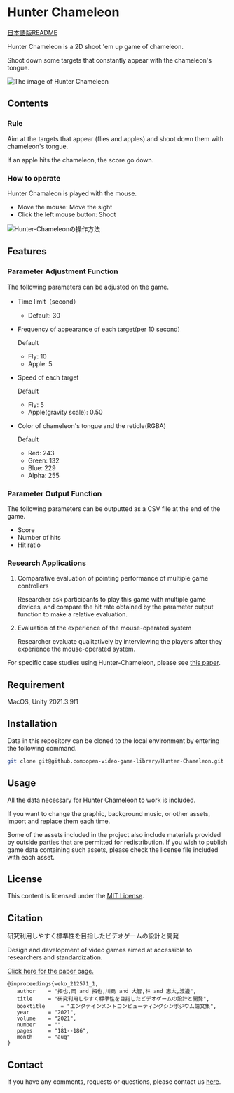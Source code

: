 # Hunter Chameleon

[日本語版README](https://github.com/open-video-game-library/HunterChameleon/blob/main/README.md)

Hunter Chameleon is a 2D shoot 'em up game of chameleon.

Shoot down some targets that constantly appear with the chameleon's tongue.

![The image of Hunter Chameleon](https://user-images.githubusercontent.com/52689532/222994483-b0638233-ecbb-4c2f-811d-4c572933444f.png)


## Contents

### Rule

Aim at the targets that appear (flies and apples) and shoot down them with chameleon's tongue.

If an apple hits the chameleon, the score go down.

### How to operate

Hunter Chamaleon is played with the mouse.
- Move the mouse: Move the sight
- Click the left mouse button: Shoot

![Hunter-Chameleonの操作方法](https://user-images.githubusercontent.com/52689532/196676762-4b561a4d-eacf-43a2-9de5-26b8e95a69aa.png)


## Features

### Parameter Adjustment Function

The following parameters can be adjusted on the game.

- Time limit（second）
   - Default: 30

- Frequency of appearance of each target(per 10 second)

   Default
   - Fly: 10
   - Apple: 5

- Speed of each target

   Default
   - Fly: 5
   - Apple(gravity scale): 0.50

- Color of chameleon's tongue and the reticle(RGBA)

   Default
   - Red: 243
   - Green: 132
   - Blue: 229
   - Alpha: 255

### Parameter Output Function

The following parameters can be outputted as a CSV file at the end of the game.

- Score
- Number of hits
- Hit ratio

### Research Applications

1. Comparative evaluation of pointing performance of multiple game controllers

   Researcher ask participants to play this game with multiple game devices, and compare the hit rate obtained by the parameter output function to make a relative evaluation.
   
2. Evaluation of the experience of the mouse-operated system

   Researcher evaluate qualitatively by interviewing the players after they experience the mouse-operated system.
   
For specific case studies using Hunter-Chameleon, please see [this paper](http://id.nii.ac.jp/1001/00214482/).


## Requirement

MacOS, Unity 2021.3.9f1


## Installation

Data in this repository can be cloned to the local environment by entering the following command.

```bash
git clone git@github.com:open-video-game-library/Hunter-Chameleon.git
```


## Usage

All the data necessary for Hunter Chameleon to work is included.

If you want to change the graphic, background music, or other assets, import and replace them each time.

Some of the assets included in the project also include materials provided by outside parties that are permitted for redistribution. If you wish to publish game data containing such assets, please check the license file included with each asset.


## License

This content is licensed under the [MIT License](https://github.com/open-video-game-library/HunterChameleon/blob/main/LICENSE).


## Citation

研究利用しやすく標準性を目指したビデオゲームの設計と開発

Design and development of video games aimed at accessible to researchers and standardization.

[Click here for the paper page.](http://id.nii.ac.jp/1001/00212465/)

```
@inproceedings{weko_212571_1,
   author	 = "拓也,岡 and 拓也,川島 and 大智,林 and 恵太,渡邊",
   title	 = "研究利用しやすく標準性を目指したビデオゲームの設計と開発",
   booktitle	 = "エンタテインメントコンピューティングシンポジウム論文集",
   year 	 = "2021",
   volume	 = "2021",
   number	 = "",
   pages	 = "181--186",
   month	 = "aug"
}
```


## Contact

If you have any comments, requests or questions, please contact us [here](https://openvideogame.cc/contact/).

